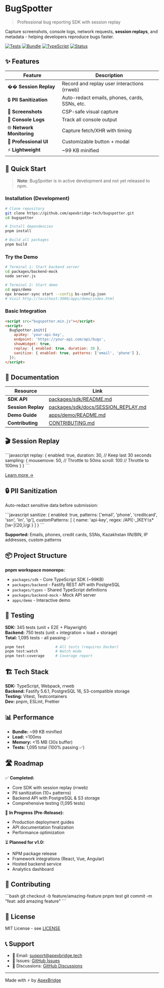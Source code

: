 # BugSpotter

> Professional bug reporting SDK with session replay

Capture screenshots, console logs, network requests, **session replays**, and metadata - helping developers reproduce bugs faster.

[![Tests](https://img.shields.io/badge/tests-1095%20passing-brightgreen)]() [![Bundle](https://img.shields.io/badge/bundle-99KB-blue)]() [![TypeScript](https://img.shields.io/badge/TypeScript-100%25-blue)]() [![Status](https://img.shields.io/badge/status-pre--release-orange)]()

## ✨ Features

| Feature                   | Description                                   |
| ------------------------- | --------------------------------------------- |
| �� **Session Replay**     | Record and replay user interactions (rrweb)   |
| 🔒 **PII Sanitization**   | Auto-redact emails, phones, cards, SSNs, etc. |
| 📸 **Screenshots**        | CSP-safe visual capture                       |
| 📝 **Console Logs**       | Track all console output                      |
| 🌐 **Network Monitoring** | Capture fetch/XHR with timing                 |
| 🎨 **Professional UI**    | Customizable button + modal                   |
| ⚡ **Lightweight**        | ~99 KB minified                               |

## 🚀 Quick Start

> **Note**: BugSpotter is in active development and not yet released to npm.

### Installation (Development)

```bash
# Clone repository
git clone https://github.com/apexbridge-tech/bugspotter.git
cd bugspotter

# Install dependencies
pnpm install

# Build all packages
pnpm build
```

### Try the Demo

```bash
# Terminal 1: Start backend server
cd packages/backend-mock
node server.js

# Terminal 2: Start demo
cd apps/demo
npx browser-sync start --config bs-config.json
# Visit http://localhost:3000/apps/demo/index.html
```

### Basic Integration

```html
<script src="bugspotter.min.js"></script>
<script>
  BugSpotter.init({
    apiKey: 'your-api-key',
    endpoint: 'https://your-api.com/api/bugs',
    showWidget: true,
    replay: { enabled: true, duration: 30 },
    sanitize: { enabled: true, patterns: ['email', 'phone'] },
  });
</script>
```

## 📖 Documentation

| Resource           | Link                                                                         |
| ------------------ | ---------------------------------------------------------------------------- |
| **SDK API**        | [packages/sdk/README.md](./packages/sdk/README.md)                           |
| **Session Replay** | [packages/sdk/docs/SESSION_REPLAY.md](./packages/sdk/docs/SESSION_REPLAY.md) |
| **Demo Guide**     | [apps/demo/README.md](./apps/demo/README.md)                                 |
| **Contributing**   | [CONTRIBUTING.md](./CONTRIBUTING.md)                                         |

## 🎬 Session Replay

\`\`\`javascript
replay: {
enabled: true,
duration: 30, // Keep last 30 seconds
sampling: {
mousemove: 50, // Throttle to 50ms
scroll: 100 // Throttle to 100ms
}
}
\`\`\`

[Learn more →](./packages/sdk/docs/SESSION_REPLAY.md)

## 🔒 PII Sanitization

Auto-redact sensitive data before submission:

\`\`\`javascript
sanitize: {
enabled: true,
patterns: ['email', 'phone', 'creditcard', 'ssn', 'iin', 'ip'],
customPatterns: [
{ name: 'api-key', regex: /API[-_]KEY:\s\*[\w-]{20,}/gi }
]
}
\`\`\`

**Supported:** Emails, phones, credit cards, SSNs, Kazakhstan IIN/BIN, IP addresses, custom patterns

## 📦 Project Structure

**pnpm workspace monorepo:**

- `packages/sdk` - Core TypeScript SDK (~99KB)
- `packages/backend` - Fastify REST API with PostgreSQL
- `packages/types` - Shared TypeScript definitions
- `packages/backend-mock` - Mock API server
- `apps/demo` - Interactive demo

## 🧪 Testing

**SDK:** 345 tests (unit + E2E + Playwright)  
**Backend:** 750 tests (unit + integration + load + storage)  
**Total:** 1,095 tests - all passing ✅

```bash
pnpm test              # All tests (requires Docker)
pnpm test:watch        # Watch mode
pnpm test:coverage     # Coverage report
```

## 🏗️ Tech Stack

**SDK:** TypeScript, Webpack, rrweb  
**Backend:** Fastify 5.6.1, PostgreSQL 16, S3-compatible storage  
**Testing:** Vitest, Testcontainers  
**Dev:** pnpm, ESLint, Prettier

## 📊 Performance

- **Bundle:** ~99 KB minified
- **Load:** <100ms
- **Memory:** <15 MB (30s buffer)
- **Tests:** 1,095 total (100% passing ✅)

## 🛣️ Roadmap

✅ **Completed:**

- Core SDK with session replay (rrweb)
- PII sanitization (10+ patterns)
- Backend API with PostgreSQL & S3 storage
- Comprehensive testing (1,095 tests)

🚧 **In Progress (Pre-Release):**

- Production deployment guides
- API documentation finalization
- Performance optimization

⏳ **Planned for v1.0:**

- NPM package release
- Framework integrations (React, Vue, Angular)
- Hosted backend service
- Analytics dashboard

## 🤝 Contributing

\`\`\`bash
git checkout -b feature/amazing-feature
pnpm test
git commit -m "feat: add amazing feature"
\`\`\`

## 📄 License

MIT License - see [LICENSE](./LICENSE)

## 📞 Support

- 📧 Email: support@apexbridge.tech
- 🐛 Issues: [GitHub Issues](https://github.com/apexbridge-tech/bugspotter/issues)
- 💬 Discussions: [GitHub Discussions](https://github.com/apexbridge-tech/bugspotter/discussions)

---

Made with ⚡ by [ApexBridge](https://apexbridge.tech)
